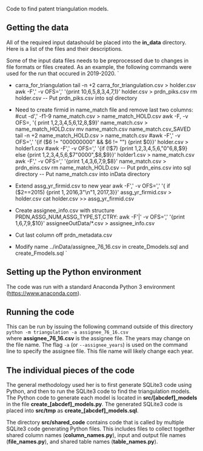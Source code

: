 Code to find patent triangulation models.


## Getting the data
All of the required input datashould be placed into the **in\_data** directory.
Here is a list of the files and their descriptions.

Some of the input data files needs to be preprocessed due to changes in file formats or files created.
As an example, the following commands were used for the run that occured in 2019-2020.
`
* carra_for_triangulation
tail -n +2 carra_for_triangulation.csv > holder.csv
awk -F',' -v OFS=',' '{print $10,$6,$5,$8,$3,$4,$7,$1}' holder.csv > prdn_piks.csv
rm holder.csv
-- Put prdn_piks.csv into sql directory

* Need to create firmid in name_match file and remove last two columns:
#cut -d',' -f1-9 name_match.csv > name_match_HOLD.csv
awk -F, -v OFS=, '{ print $1,$2,$3,$4,$5,$6,$12,$8,$9}' name_match.csv > name_match_HOLD.csv
mv name_match.csv name_match.csv_SAVED
tail -n +2 name_match_HOLD.csv > name_match.csv
#awk -F',' -v OFS=',' '{if ($6 != "000000000" && $6 != "") {print $0}}' holder.csv > holder1.csv
#awk -F',' -v OFS=',' '{if (!$7) {print $1,$2,$3,$4,$5,$6,"0"$6,$8,$9} else {print $1,$2,$3,$4,$5,$6,$7"0000",$8,$9}}' holder1.csv > name_match.csv
awk -F',' -v OFS=',' '{print $1,$4,$3,$6,$7,$9,$8}' name_match.csv > prdn_eins.csv
rm name_match_HOLD.csv
-- Put prdn_eins.csv into sql directory
-- Put name_match.csv into inData directory

* Extend assg_yr_firmid.csv to new year
awk -F',' -v OFS=',' '{ if ($2==2015) {print $1,2016,$3"\n"$1,2017,$3}}' assg_yr_firmid.csv > holder.csv
cat holder.csv >> assg_yr_firmid.csv

* Create assignee_info.csv with structure PRDN,ASSG_NUM,ASSG_TYPE,ST,CTRY:
awk -F'|' -v OFS=',' '{print $1,$6,$7,$9,$10}' assigneeOutData/*.csv > assignee_info.csv

* Cut last column off prdn_metadata.csv

* Modify name ../inData/assignee_76_16.csv in create_Dmodels.sql and create_Fmodels.sql
`


## Setting up the Python environment
The code was run with a standard Anaconda Python 3 environment (https://www.anaconda.com).


## Running the code
This can be run by issuing the following command outside of this directory  
`python -m triangulation -a assignee_76_16.csv`  
where **assignee_76_16.csv** is the assignee file.
The years may change on the file name.
The flag `-a` (or `--assignee_years`) is used on the command line to specify the assignee file.
This file name will likely change each year.


## The individual pieces of the code
The general methodology used her is to first generate SQLite3 code using Python, and then to run the SQLite3 code to find the triangulation models.
The Python code to generate each model is located in **src/[abcdef]_models** in the file **create\_[abcdef]\_models.py**.
The generated SQLite3 code is placed into **src/tmp** as **create\_[abcdef]\_models.sql**.


The directory **src/shared\_code** contains code that is called by multiple SQLite3 code generating Python files.
This includes files to collect together shared column names (**column\_names.py**), input and output file names (**file\_names.py**), and shared table names (**table\_names.py**).